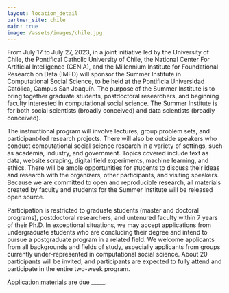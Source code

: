 ```yaml
---
layout: location_detail
partner_site: chile
main: true
image: /assets/images/chile.jpg
---
```


From July 17 to July 27, 2023, in a joint initiative led by the University of Chile, the Pontifical Catholic University of Chile, the National Center For Artificial Intelligence (CENIA), and the Millennium Institute for Foundational Research on Data (IMFD) will sponsor the Summer Institute in Computational Social Science, to be held at the Pontificia Universidad Católica, Campus San Joaquín. The purpose of the Summer Institute is to bring together graduate students, postdoctoral researchers, and beginning faculty interested in computational social science. The Summer Institute is for both social scientists (broadly conceived) and data scientists (broadly conceived).

The instructional program will involve lectures, group problem sets, and participant-led research projects. There will also be outside speakers who conduct computational social science research in a variety of settings, such as academia, industry, and government. Topics covered include text as data, website scraping, digital field experiments, machine learning, and ethics. There will be ample opportunities for students to discuss their ideas and research with the organizers, other participants, and visiting speakers. Because we are committed to open and reproducible research, all materials created by faculty and students for the Summer Institute will be released open source.

Participation is restricted to graduate students (master and doctoral programs), postdoctoral researchers, and untenured faculty within 7 years of their Ph.D. In exceptional situations, we may accept applications from undergraduate students who are concluding their degree and intend to pursue a postgraduate program in a related field.  We welcome applicants from all backgrounds and fields of study, especially applicants from groups currently under-represented in computational social science. About 20 participants will be invited, and participants are expected to fully attend and participate in the entire two-week program.

[Application materials](https://compsocialscience.github.io/summer-institute/2023/template/apply) are due \_\_\_\_\_.
